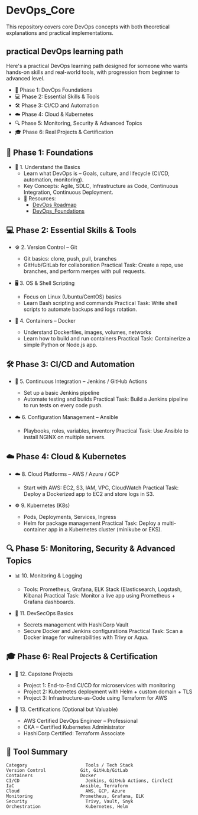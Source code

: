 # DevOps_Core
This repository covers core DevOps concepts with both theoretical explanations and practical implementations.


## practical DevOps learning path
Here's a practical DevOps learning path designed for someone who wants hands-on skills and real-world tools, with progression from beginner to advanced level.
- 🧱 Phase 1: DevOps Foundations
- 💻 Phase 2: Essential Skills & Tools
- 🛠️ Phase 3: CI/CD and Automation
- ☁️ Phase 4: Cloud & Kubernetes
- 🔍 Phase 5: Monitoring, Security & Advanced Topics
- 🎓 Phase 6: Real Projects & Certification


## 🧱 Phase 1: Foundations
- 🔧 1. Understand the Basics
  - Learn what DevOps is – Goals, culture, and lifecycle (CI/CD, automation, monitoring).
  - Key Concepts: Agile, SDLC, Infrastructure as Code, Continuous Integration, Continuous Deployment.
  - 📘 Resources:
    - [DevOps Roadmap](https://roadmap.sh/devops)
    - [DevOps_Foundations](Docs/DevOps_Foundations.md)


## 💻 Phase 2: Essential Skills & Tools
- ⚙️ 2. Version Control – Git
  - Git basics: clone, push, pull, branches
  - GitHub/GitLab for collaboration
  Practical Task: Create a repo, use branches, and perform merges with pull requests.

- 🖥️ 3. OS & Shell Scripting
  - Focus on Linux (Ubuntu/CentOS) basics
  - Learn Bash scripting and commands
  Practical Task: Write shell scripts to automate backups and logs rotation.

- 🐳 4. Containers – Docker
  - Understand Dockerfiles, images, volumes, networks
  - Learn how to build and run containers
  Practical Task: Containerize a simple Python or Node.js app.


## 🛠️ Phase 3: CI/CD and Automation
- 🔁 5. Continuous Integration – Jenkins / GitHub Actions
  - Set up a basic Jenkins pipeline
  - Automate testing and builds
  Practical Task: Build a Jenkins pipeline to run tests on every code push.

- ☁️ 6. Configuration Management – Ansible
  - Playbooks, roles, variables, inventory
  Practical Task: Use Ansible to install NGINX on multiple servers.


## ☁️ Phase 4: Cloud & Kubernetes
- ☁️ 8. Cloud Platforms – AWS / Azure / GCP
  - Start with AWS: EC2, S3, IAM, VPC, CloudWatch
  Practical Task: Deploy a Dockerized app to EC2 and store logs in S3.

- ☸️ 9. Kubernetes (K8s)
  - Pods, Deployments, Services, Ingress
  - Helm for package management
  Practical Task: Deploy a multi-container app in a Kubernetes cluster (minikube or EKS).


## 🔍 Phase 5: Monitoring, Security & Advanced Topics
- 📊 10. Monitoring & Logging
  - Tools: Prometheus, Grafana, ELK Stack (Elasticsearch, Logstash, Kibana)
  Practical Task: Monitor a live app using Prometheus + Grafana dashboards.

- 🔐 11. DevSecOps Basics
  - Secrets management with HashiCorp Vault
  - Secure Docker and Jenkins configurations
  Practical Task: Scan a Docker image for vulnerabilities with Trivy or Aqua.


## 🎓 Phase 6: Real Projects & Certification
- 💼 12. Capstone Projects
  - Project 1: End-to-End CI/CD for microservices with monitoring
  - Project 2: Kubernetes deployment with Helm + custom domain + TLS
  - Project 3: Infrastructure-as-Code using Terraform for AWS

- 🏅 13. Certifications (Optional but Valuable)
  - AWS Certified DevOps Engineer – Professional
  - CKA – Certified Kubernetes Administrator
  - HashiCorp Certified: Terraform Associate


## 🧰 Tool Summary
```
Category	                  Tools / Tech Stack
Version Control	            Git, GitHub/GitLab
Containers	                Docker
CI/CD	                      Jenkins, GitHub Actions, CircleCI
IaC	                        Ansible, Terraform
Cloud	                      AWS, GCP, Azure
Monitoring	                Prometheus, Grafana, ELK
Security	                  Trivy, Vault, Snyk
Orchestration	              Kubernetes, Helm
```


